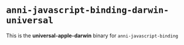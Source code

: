 # `anni-javascript-binding-darwin-universal`

This is the **universal-apple-darwin** binary for `anni-javascript-binding`
